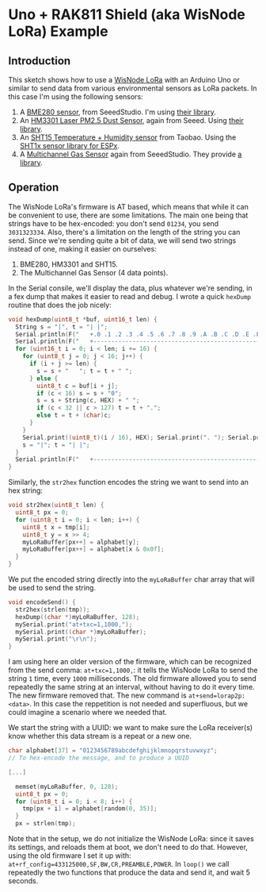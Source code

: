 # Uno + RAK811 Shield (aka WisNode LoRa) Example

## Introduction

This sketch shows how to use a [WisNode LoRa](https://store.rakwireless.com/products/rak811-lpwan-evaluation-board) with an Arduino Uno or similar to send data from various environmental sensors as LoRa packets. In this case I'm using the following sensors:

1. A [BME280 sensor](https://www.seeedstudio.com/Grove-BME280-Environmental-Sensor-Temperature-Humidity-Barometer.html), from SeeedStudio. I'm using [their library](https://github.com/Seeed-Studio/Grove_BME280).
2. An [HM3301 Laser PM2.5 Dust Sensor](https://www.seeedstudio.com/Grove-Laser-PM2-5-Sensor-HM3301.html), again from Seeed. Using [their library](https://github.com/Seeed-Studio/Seeed_PM2_5_sensor_HM3301).
3. An [SHT15 Temperature + Humidity sensor](https://item.taobao.com/item.htm?spm=a1z09.2.0.0.75e72e8d5tdtmv&id=611658565292&_u=a250qoit0372) from Taobao. Using the [SHT1x sensor library for ESPx](https://github.com/practicalarduino/SHT1x).
4. A [Multichannel Gas Sensor](https://wiki.seeedstudio.com/Grove-Multichannel-Gas-Sensor-V2/) again from SeeedStudio. They provide [a library](https://github.com/Seeed-Studio/Seeed_Arduino_MultiGas).

## Operation

The WisNode LoRa's firmware is AT based, which means that while it can be convenient to use, there are some limitations. The main one being that strings have to be hex-encoded: you don't send `01234`, you send `3031323334`. Also, there's a limitation on the length of the string you can send. Since we're sending quite a bit of data, we will send two strings instead of one, making it easier on ourselves:

1. BME280, HM3301 and SHT15.
2. The Multichannel Gas Sensor (4 data points).

In the Serial consile, we'll display the data, plus whatever we're sending, in a fex dump that makes it easier to read and debug. I wrote a quick `hexDump` routine that does the job nicely:

```c
void hexDump(uint8_t *buf, uint16_t len) {
  String s = "|", t = "| |";
  Serial.println(F("   +.0 .1 .2 .3 .4 .5 .6 .7 .8 .9 .A .B .C .D .E .F + +0123456789abcdef+"));
  Serial.println(F("   +------------------------------------------------+ +----------------+"));
  for (uint16_t i = 0; i < len; i += 16) {
    for (uint8_t j = 0; j < 16; j++) {
      if (i + j >= len) {
        s = s + "   "; t = t + " ";
      } else {
        uint8_t c = buf[i + j];
        if (c < 16) s = s + "0";
        s = s + String(c, HEX) + " ";
        if (c < 32 || c > 127) t = t + ".";
        else t = t + (char)c;
      }
    }
    Serial.print((uint8_t)(i / 16), HEX); Serial.print(". "); Serial.println(s + t + "|");
    s = "|"; t = "| |";
  }
  Serial.println(F("   +------------------------------------------------+ +----------------+"));
}
```

Similarly, the `str2hex` function encodes the string we want to send into an hex string:

```c
void str2hex(uint8_t len) {
  uint8_t px = 0;
  for (uint8_t i = 0; i < len; i++) {
    uint8_t x = tmp[i];
    uint8_t y = x >> 4;
    myLoRaBuffer[px++] = alphabet[y];
    myLoRaBuffer[px++] = alphabet[x & 0x0f];
  }
}
```
We put the encoded string directly into the `myLoRaBuffer` char array that will be used to send the string.

```c
void encodeSend() {
  str2hex(strlen(tmp));
  hexDump((char *)myLoRaBuffer, 128);
  mySerial.print("at+txc=1,1000,");
  mySerial.print((char *)myLoRaBuffer);
  mySerial.print("\r\n");
}
```

I am using here an older version of the firmware, which can be recognized from the send comma: `at+txc=1,1000,`: it tells the WisNode LoRa to send the string `1` time, every `1000` milliseconds. The old firmware allowed you to send repeatedly the same string at an interval, without having to do it every time. The new firmware removed that. The new command is `at+send=lorap2p:<data>`. In this case the reppetition is not needed and superfluous, but we could imagine a scenario where we needed that.

We start the string with a UUID: we want to make sure the LoRa receiver(s) know whether this data stream is a repeat or a new one.

```c
char alphabet[37] = "0123456789abcdefghijklmnopqrstuvwxyz";
// To hex-encode the message, and to produce a UUID

[...]

  memset(myLoRaBuffer, 0, 128);
  uint8_t px = 0;
  for (uint8_t i = 0; i < 8; i++) {
    tmp[px + i] = alphabet[random(0, 35)];
  }
  px = strlen(tmp);
```

Note that in the setup, we do not initialize the WisNode LoRa: since it saves its settings, and reloads them at boot, we don't need to do that. However, using the old firmware I set it up with: `at+rf_config=433125000,SF,BW,CR,PREAMBLE,POWER`. In `loop()` we call repeatedly the two functions that produce the data and send it, and wait 5 seconds.










